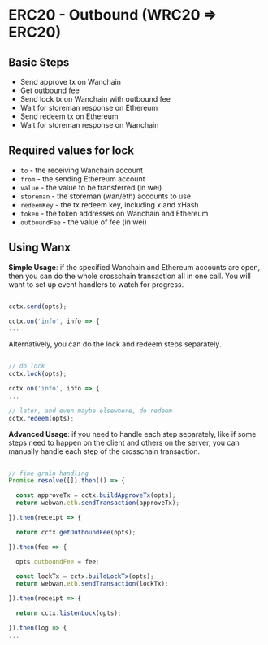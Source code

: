# ERC20 - Outbound (WRC20 ⇒  ERC20)

## Basic Steps

- Send approve tx on Wanchain
- Get outbound fee
- Send lock tx on Wanchain with outbound fee
- Wait for storeman response on Ethereum
- Send redeem tx on Ethereum
- Wait for storeman response on Wanchain

## Required values for lock

- `to` - the receiving Wanchain account
- `from` - the sending Ethereum account
- `value` - the value to be transferred (in wei)
- `storeman` - the storeman (wan/eth) accounts to use
- `redeemKey` - the tx redeem key, including x and xHash
- `token` - the token addresses on Wanchain and Ethereum
- `outboundFee` - the value of fee (in wei)

## Using Wanx

__Simple Usage__: if the specified Wanchain and Ethereum accounts are open,
then you can do the whole crosschain transaction all in one call. You will want
to set up event handlers to watch for progress.

```javascript

cctx.send(opts);

cctx.on('info', info => {
...

```

Alternatively, you can do the lock and redeem steps separately.

```javascript

// do lock
cctx.lock(opts);

cctx.on('info', info => {
...

// later, and even maybe elsewhere, do redeem
cctx.redeem(opts);

```

__Advanced Usage__: if you need to handle each step separately, like if some
steps need to happen on the client and others on the server, you can manually
handle each step of the crosschain transaction.

```javascript

// fine grain handling
Promise.resolve([]).then(() => {

  const approveTx = cctx.buildApproveTx(opts);
  return webwan.eth.sendTransaction(approveTx);

}).then(receipt => {

  return cctx.getOutboundFee(opts);

}).then(fee => {

  opts.outboundFee = fee;

  const lockTx = cctx.buildLockTx(opts);
  return webwan.eth.sendTransaction(lockTx);

}).then(receipt => {

  return cctx.listenLock(opts);

}).then(log => {
...


```
